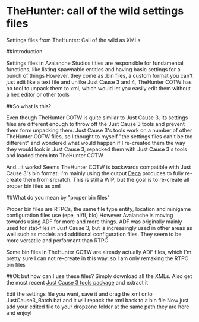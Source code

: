 # TheHunter: call of the wild settings files
Settings files from TheHunter: Call of the wild as XMLs

##Introduction

Settings files in Avalanche Studios titles are responsible for fundamental functions, like listing spawnable entities and having basic settings for a bunch of things
However, they come as .bin files, a custom format you can't just edit like a text file and unlike Just Cause 3 and 4, TheHunter COTW has no tool to unpack them to xml, which would let you easily edit them without a hex editor or other tools

##So what is this?

Even though TheHunter COTW is quite similar to Just Cause 3, its settings files are different enough to throw off the Just Cause 3 tools and prevent them form unpacking them. Just Cause 3's tools work on a number of other TheHunter COTW files, so I thought to myself "the settings files can't be too different" and wondered what would happen if I re-created them the way they would look in Just Cause 3, repacked them with Just Cause 3's tools and loaded them into TheHunter COTW

And...it works! Seems TheHunter COTW is backwards compatible with Just Cause 3's bin format. I'm mainly using the output [Deca](https://github.com/kk49/deca) produces to fully re-create them from srcratch. This is still a WIP, but the goal is to re-create all proper bin files as xml

##What do you mean by "proper bin files"

Proper bin files are RTPCs, the same file type entity, location and minigame configuration files use (epe, nl/fl, blo)
However Avalanche is moving towards using ADF for more and more things. ADF was originally mainly used for stat-files in Just Cause 3, but is increasingly used in other areas as well such as models and additional configuration files. They seem to be more versatile and performant than RTPC

Some bin files in TheHunter COTW are already actually ADF files, which I'm pretty sure I can not re-create in this way, so I am only remaking the RTPC bin files

##Ok but how can I use these files?
Simply download all the XMLs. Also get the most recent [Just Cause 3 tools package](https://drive.google.com/file/d/13Iijzxg2wUUh9w-OqzomlaN5XGixLp7x/view?usp=drive_link) and extract it

Edit the settings file you want, save it and drag the xml onto JustCause3_Batch.bat and it will repack the xml back to a bin file
Now just add your edited file to your dropzone folder at the same path they are here and enjoy!
